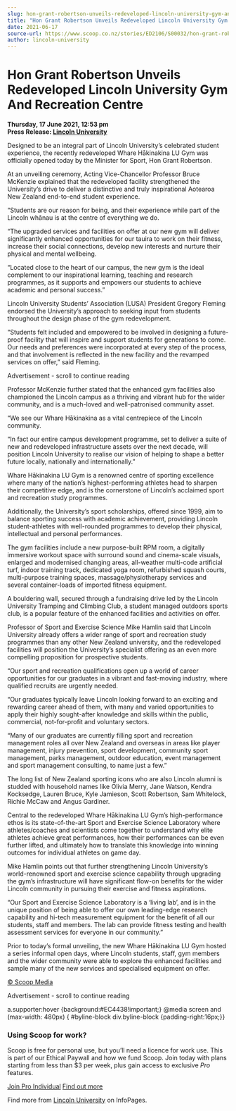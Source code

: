 ```yaml
---
slug: hon-grant-robertson-unveils-redeveloped-lincoln-university-gym-and-recreation-centre
title: "Hon Grant Robertson Unveils Redeveloped Lincoln University Gym And Recreation Centre"
date: 2021-06-17
source-url: https://www.scoop.co.nz/stories/ED2106/S00032/hon-grant-robertson-unveils-redeveloped-lincoln-university-gym-and-recreation-centre.htm
author: lincoln-university
---
```

Hon Grant Robertson Unveils Redeveloped Lincoln University Gym And Recreation Centre
====================================================================================

**Thursday, 17 June 2021, 12:53 pm**  
**Press Release: [Lincoln University](https://info.scoop.co.nz/Lincoln_University)**

Designed to be an integral part of Lincoln University’s celebrated student experience, the recently redeveloped Whare Hākinakina LU Gym was officially opened today by the Minister for Sport, Hon Grant Robertson.

At an unveiling ceremony, Acting Vice-Chancellor Professor Bruce McKenzie explained that the redeveloped facility strengthened the University’s drive to deliver a distinctive and truly inspirational Aotearoa New Zealand end-to-end student experience.

“Students are our reason for being, and their experience while part of the Lincoln whānau is at the centre of everything we do.

“The upgraded services and facilities on offer at our new gym will deliver significantly enhanced opportunities for our tauira to work on their fitness, increase their social connections, develop new interests and nurture their physical and mental wellbeing.

“Located close to the heart of our campus, the new gym is the ideal complement to our inspirational learning, teaching and research programmes, as it supports and empowers our students to achieve academic and personal success.”

Lincoln University Students’ Association (LUSA) President Gregory Fleming endorsed the University’s approach to seeking input from students throughout the design phase of the gym redevelopment.

“Students felt included and empowered to be involved in designing a future-proof facility that will inspire and support students for generations to come. Our needs and preferences were incorporated at every step of the process, and that involvement is reflected in the new facility and the revamped services on offer,” said Fleming.

Advertisement - scroll to continue reading





Professor McKenzie further stated that the enhanced gym facilities also championed the Lincoln campus as a thriving and vibrant hub for the wider community, and is a much-loved and well-patronised community asset.

“We see our Whare Hākinakina as a vital centrepiece of the Lincoln community.

“In fact our entire campus development programme, set to deliver a suite of new and redeveloped infrastructure assets over the next decade, will position Lincoln University to realise our vision of helping to shape a better future locally, nationally and internationally.”

Whare Hākinakina LU Gym is a renowned centre of sporting excellence where many of the nation’s highest-performing athletes head to sharpen their competitive edge, and is the cornerstone of Lincoln’s acclaimed sport and recreation study programmes.

Additionally, the University’s sport scholarships, offered since 1999, aim to balance sporting success with academic achievement, providing Lincoln student-athletes with well-rounded programmes to develop their physical, intellectual and personal performances.

The gym facilities include a new purpose-built RPM room, a digitally immersive workout space with surround sound and cinema-scale visuals, enlarged and modernised changing areas, all-weather multi-code artificial turf, indoor training track, dedicated yoga room, refurbished squash courts, multi-purpose training spaces, massage/physiotherapy services and several container-loads of imported fitness equipment.

A bouldering wall, secured through a fundraising drive led by the Lincoln University Tramping and Climbing Club, a student managed outdoors sports club, is a popular feature of the enhanced facilities and activities on offer.

Professor of Sport and Exercise Science Mike Hamlin said that Lincoln University already offers a wider range of sport and recreation study programmes than any other New Zealand university, and the redeveloped facilities will position the University’s specialist offering as an even more compelling proposition for prospective students.

“Our sport and recreation qualifications open up a world of career opportunities for our graduates in a vibrant and fast-moving industry, where qualified recruits are urgently needed.

“Our graduates typically leave Lincoln looking forward to an exciting and rewarding career ahead of them, with many and varied opportunities to apply their highly sought-after knowledge and skills within the public, commercial, not-for-profit and voluntary sectors.

“Many of our graduates are currently filling sport and recreation management roles all over New Zealand and overseas in areas like player management, injury prevention, sport development, community sport management, parks management, outdoor education, event management and sport management consulting, to name just a few.”

The long list of New Zealand sporting icons who are also Lincoln alumni is studded with household names like Olivia Merry, Jane Watson, Kendra Kocksedge, Lauren Bruce, Kyle Jamieson, Scott Robertson, Sam Whitelock, Richie McCaw and Angus Gardiner.

Central to the redeveloped Whare Hākinakina LU Gym’s high-performance ethos is its state-of-the-art Sport and Exercise Science Laboratory where athletes/coaches and scientists come together to understand why elite athletes achieve great performances, how their performances can be even further lifted, and ultimately how to translate this knowledge into winning outcomes for individual athletes on game day.

Mike Hamlin points out that further strengthening Lincoln University’s world-renowned sport and exercise science capability through upgrading the gym’s infrastructure will have significant flow-on benefits for the wider Lincoln community in pursuing their exercise and fitness aspirations.

“Our Sport and Exercise Science Laboratory is a ‘living lab’, and is in the unique position of being able to offer our own leading-edge research capability and hi-tech measurement equipment for the benefit of all our students, staff and members. The lab can provide fitness testing and health assessment services for everyone in our community.”

Prior to today’s formal unveiling, the new Whare Hākinakina LU Gym hosted a series informal open days, where Lincoln students, staff, gym members and the wider community were able to explore the enhanced facilities and sample many of the new services and specialised equipment on offer.

[© Scoop Media](http://www.scoop.co.nz/about/terms.html)  

Advertisement - scroll to continue reading



a.supporter:hover {background:#EC4438!important;} @media screen and (max-width: 480px) { #byline-block div.byline-block {padding-right:16px;}}

### Using Scoop for work?

Scoop is free for personal use, but you’ll need a licence for work use. This is part of our Ethical Paywall and how we fund Scoop. Join today with plans starting from less than $3 per week, plus gain access to exclusive _Pro_ features.  
  
[Join Pro Individual](https://pro.scoop.co.nz/Individual/?from=ProIn24) [Find out more](https://pro.scoop.co.nz/using-scoop-for-work/?from=ProIn24)

Find more from [Lincoln University](https://info.scoop.co.nz/Lincoln_University) on InfoPages.